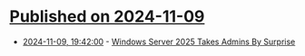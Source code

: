 # [Published on 2024-11-09](index.md)

* [2024-11-09, 19:42:00](https://soylentnews.org/article.pl?sid=24/11/08/2023243&from=rss) - [Windows Server 2025 Takes Admins By Surprise](https://soylentnews.org/article.pl?sid=24/11/08/2023243&from=rss)
